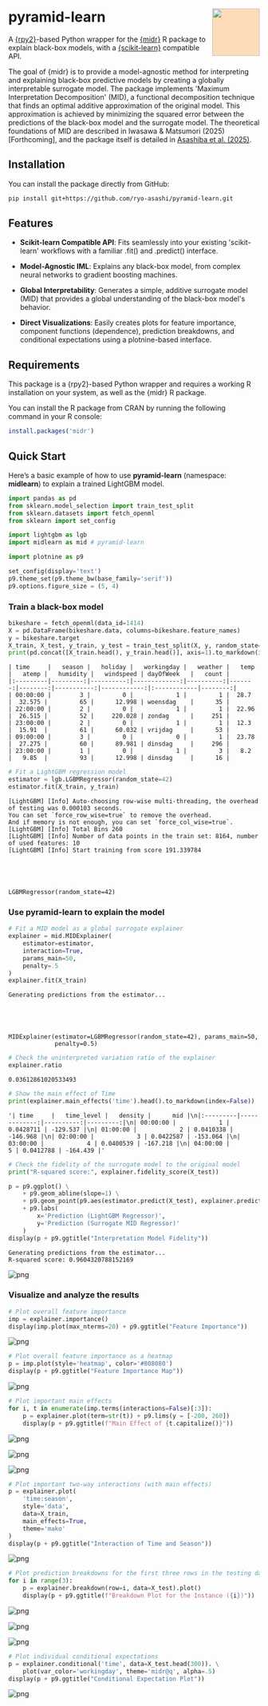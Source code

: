 <!-- README.md is generated from README.ipynb. Please edit that file -->

# pyramid-learn <img src="docs/logo/logo_banner.png" align="right" height="95" style="background-color: #fedcba"/>

A [{rpy2}](https://rpy2.github.io/doc/latest/html/)-based Python wrapper for the [{midr}](https://ryo-asashi.github.io/midr/) R package to explain black-box models, with a [{scikit-learn}](https://scikit-learn.org/stable/) compatible API.

The goal of {midr} is to provide a model-agnostic method for interpreting and explaining black-box predictive models by creating a globally interpretable surrogate model.
The package implements 'Maximum Interpretation Decomposition' (MID), a functional decomposition technique that finds an optimal additive approximation of the original model.
This approximation is achieved by minimizing the squared error between the predictions of the black-box model and the surrogate model.
The theoretical foundations of MID are described in Iwasawa & Matsumori (2025) \[Forthcoming\], and the package itself is detailed in [Asashiba et al. (2025)](https://arxiv.org/abs/2506.08338).

## Installation

You can install the package directly from GitHub:

```bash
pip install git+https://github.com/ryo-asashi/pyramid-learn.git
```

## Features

- **Scikit-learn Compatible API**: Fits seamlessly into your existing 'scikit-learn' workflows with a familiar .fit() and .predict() interface.

- **Model-Agnostic IML**: Explains any black-box model, from complex neural networks to gradient boosting machines.

- **Global Interpretability**: Generates a simple, additive surrogate model (MID) that provides a global understanding of the black-box model's behavior.

- **Direct Visualizations**: Easily creates plots for feature importance, component functions (dependence), prediction breakdowns, and conditional expectations using a plotnine-based interface.

## Requirements

This package is a {rpy2}-based Python wrapper and requires a working R installation on your system, as well as the {midr} R package.

You can install the R package from CRAN by running the following command in your R console:

```r
install.packages('midr')
```

## Quick Start

Here’s a basic example of how to use **pyramid-learn** (namespace: **midlearn**) to explain a trained LightGBM model.


```python
import pandas as pd
from sklearn.model_selection import train_test_split
from sklearn.datasets import fetch_openml
from sklearn import set_config

import lightgbm as lgb
import midlearn as mid # pyramid-learn

import plotnine as p9

set_config(display='text')
p9.theme_set(p9.theme_bw(base_family='serif'))
p9.options.figure_size = (5, 4)
```

### Train a black-box model


```python
bikeshare = fetch_openml(data_id=1414)
X = pd.DataFrame(bikeshare.data, columns=bikeshare.feature_names)
y = bikeshare.target
X_train, X_test, y_train, y_test = train_test_split(X, y, random_state=42)
print(pd.concat([X_train.head(), y_train.head()], axis=1).to_markdown(index=False))
```

    | time     |   season |   holiday |   workingday |   weather |   temp |   atemp |   humidity |   windspeed | dayOfWeek   |   count |
    |:---------|---------:|----------:|-------------:|----------:|-------:|--------:|-----------:|------------:|:------------|--------:|
    | 00:00:00 |        3 |         0 |            1 |         1 |  28.7  |  32.575 |         65 |      12.998 | woensdag    |      35 |
    | 22:00:00 |        2 |         0 |            1 |         1 |  22.96 |  26.515 |         52 |     220.028 | zondag      |     251 |
    | 23:00:00 |        2 |         0 |            1 |         1 |  12.3  |  15.91  |         61 |      60.032 | vrijdag     |      53 |
    | 09:00:00 |        3 |         0 |            0 |         1 |  23.78 |  27.275 |         60 |      89.981 | dinsdag     |     296 |
    | 23:00:00 |        1 |         0 |            1 |         3 |   8.2  |   9.85  |         93 |      12.998 | dinsdag     |      16 |
    


```python
# Fit a LightGBM regression model
estimator = lgb.LGBMRegressor(random_state=42)
estimator.fit(X_train, y_train)
```

    [LightGBM] [Info] Auto-choosing row-wise multi-threading, the overhead of testing was 0.000103 seconds.
    You can set `force_row_wise=true` to remove the overhead.
    And if memory is not enough, you can set `force_col_wise=true`.
    [LightGBM] [Info] Total Bins 260
    [LightGBM] [Info] Number of data points in the train set: 8164, number of used features: 10
    [LightGBM] [Info] Start training from score 191.339784
    




    LGBMRegressor(random_state=42)



### Use pyramid-learn to explain the model


```python
# Fit a MID model as a global surrogate explainer
explainer = mid.MIDExplainer(
    estimator=estimator,
    interaction=True,
    params_main=50,
    penalty=.5
)
explainer.fit(X_train)
```

    Generating predictions from the estimator...
    




    MIDExplainer(estimator=LGBMRegressor(random_state=42), params_main=50,
                 penalty=0.5)




```python
# Check the uninterpreted variation ratio of the explainer
explainer.ratio
```




    0.03612861020533493




```python
# Show the main effect of Time
print(explainer.main_effects('time').head().to_markdown(index=False))
```


    '| time     |   time_level |   density |      mid |\n|:---------|-------------:|----------:|---------:|\n| 00:00:00 |            1 | 0.0428711 | -129.537 |\n| 01:00:00 |            2 | 0.0410338 | -146.968 |\n| 02:00:00 |            3 | 0.0422587 | -153.064 |\n| 03:00:00 |            4 | 0.0400539 | -167.218 |\n| 04:00:00 |            5 | 0.0412788 | -164.439 |'



```python
# Check the fidelity of the surrogate model to the original model
print("R-squared score:", explainer.fidelity_score(X_test))

p = p9.ggplot() \
    + p9.geom_abline(slope=1) \
    + p9.geom_point(p9.aes(estimator.predict(X_test), explainer.predict(X_test)), shape='.') \
    + p9.labs(
        x='Prediction (LightGBM Regressor)',
        y='Prediction (Surrogate MID Regressor)'
    )
display(p + p9.ggtitle("Interpretation Model Fidelity"))
```

    Generating predictions from the estimator...
    R-squared score: 0.9604320788152169
    


    
![png](README_files/README_13_1.png)
    


### Visualize and analyze the results


```python
# Plot overall feature importance
imp = explainer.importance()
display(imp.plot(max_nterms=20) + p9.ggtitle("Feature Importance"))
```


    
![png](README_files/README_15_0.png)
    



```python
# Plot overall feature importance as a heatmap
p = imp.plot(style='heatmap', color='#808080')
display(p + p9.ggtitle("Feature Importance Map"))
```


    
![png](README_files/README_16_0.png)
    



```python
# Plot important main effects
for i, t in enumerate(imp.terms(interactions=False)[:3]):
    p = explainer.plot(term=str(t)) + p9.lims(y = [-200, 260])
    display(p + p9.ggtitle(f"Main Effect of {t.capitalize()}"))
```


    
![png](README_files/README_17_0.png)
    



    
![png](README_files/README_17_1.png)
    



    
![png](README_files/README_17_2.png)
    



```python
# Plot important two-way interactions (with main effects)
p = explainer.plot(
    'time:season',
    style='data',
    data=X_train,
    main_effects=True,
    theme='mako'
)
display(p + p9.ggtitle("Interaction of Time and Season"))
```


    
![png](README_files/README_18_0.png)
    



```python
# Plot prediction breakdowns for the first three rows in the testing dataset
for i in range(3):
    p = explainer.breakdown(row=i, data=X_test).plot()
    display(p + p9.ggtitle(f"Breakdown Plot for the Instance ({i})"))
```


    
![png](README_files/README_19_0.png)
    



    
![png](README_files/README_19_1.png)
    



    
![png](README_files/README_19_2.png)
    



```python
# Plot individual conditional expectations
p = explainer.conditional('time', data=X_test.head(300)). \
    plot(var_color='workingday', theme='midr@q', alpha=.5)
display(p + p9.ggtitle("Conditional Expectation Plot"))
```


    
![png](README_files/README_20_0.png)
    

